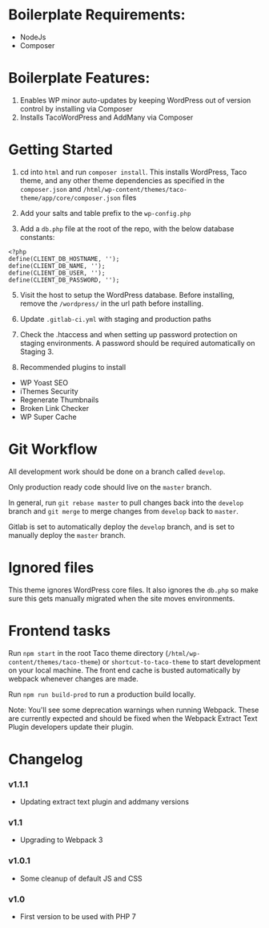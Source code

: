 # Boilerplate Requirements:

* NodeJs
* Composer

# Boilerplate Features:

1. Enables WP minor auto-updates by keeping WordPress out of version control by installing via Composer
2. Installs TacoWordPress and AddMany via Composer

# Getting Started

1. cd into `html` and run `composer install`.  This installs WordPress, Taco theme, and any other theme dependencies as specified in the `composer.json` and `/html/wp-content/themes/taco-theme/app/core/composer.json` files

3. Add your salts and table prefix to the `wp-config.php`

4. Add a `db.php` file at the root of the repo, with the below database constants:

```
<?php
define(CLIENT_DB_HOSTNAME, '');
define(CLIENT_DB_NAME, '');
define(CLIENT_DB_USER, '');
define(CLIENT_DB_PASSWORD, '');
```

5. Visit the host to setup the WordPress database. Before installing, remove the `/wordpress/` in the url path before installing.

5. Update `.gitlab-ci.yml` with staging and production paths

6. Check the .htaccess and when setting up password protection on staging environments. A password should be required automatically on Staging 3.

7. Recommended plugins to install

* WP Yoast SEO
* iThemes Security
* Regenerate Thumbnails
* Broken Link Checker
* WP Super Cache

# Git Workflow

All development work should be done on a branch called `develop`.

Only production ready code should live on the `master` branch.

In general, run `git rebase master` to pull changes back into the `develop` branch and `git merge` to merge changes from `develop` back to `master`.

Gitlab is set to automatically deploy the `develop` branch, and is set to manually deploy the `master` branch.


# Ignored files

This theme ignores WordPress core files. It also ignores the `db.php` so make sure this gets manually migrated when the site moves environments.

# Frontend tasks

Run `npm start` in the root Taco theme directory (`/html/wp-content/themes/taco-theme`) or `shortcut-to-taco-theme` to start development on your local machine. The front end cache is busted automatically by webpack whenever changes are made.

Run `npm run build-prod` to run a production build locally.

Note: You'll see some deprecation warnings when running Webpack. These are currently expected and should be fixed when the Webpack Extract Text Plugin developers update their plugin.

# Changelog
### v1.1.1
* Updating extract text plugin and addmany versions

### v1.1
* Upgrading to Webpack 3

### v1.0.1
* Some cleanup of default JS and CSS

### v1.0
* First version to be used with PHP 7